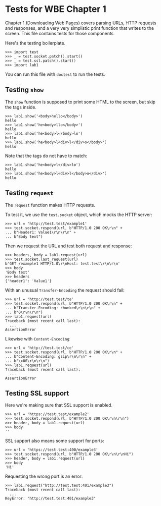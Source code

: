 Tests for WBE Chapter 1
=======================

Chapter 1 (Downloading Web Pages) covers parsing URLs, HTTP requests
and responses, and a very very simplistic print function that writes
to the screen. This file contains tests for those components.

Here's the testing boilerplate.

    >>> import test
    >>> _ = test.socket.patch().start()
    >>> _ = test.ssl.patch().start()
    >>> import lab1
    
You can run this file with `doctest` to run the tests.

Testing `show`
--------------

The `show` function is supposed to print some HTML to the screen, but
skip the tags inside.

    >>> lab1.show('<body>hello</body>')
    hello
    >>> lab1.show('he<body>llo</body>')
    hello
    >>> lab1.show('he<body>l</body>lo')
    hello
    >>> lab1.show('he<body>l<div>l</div>o</body>')
    hello

Note that the tags do not have to match:

    >>> lab1.show('he<body>l</div>lo')
    hello
    >>> lab1.show('he<body>l<div>l</body>o</div>')
    hello

Testing `request`
-----------------

The `request` function makes HTTP requests.

To test it, we use the `test.socket` object, which mocks the HTTP server:

    >>> url = 'http://test.test/example1'
    >>> test.socket.respond(url, b"HTTP/1.0 200 OK\r\n" +
    ... b"Header1: Value1\r\n\r\n" +
    ... b"Body text")

Then we request the URL and test both request and response:

    >>> headers, body = lab1.request(url)
    >>> test.socket.last_request(url)
    b'GET /example1 HTTP/1.0\r\nHost: test.test\r\n\r\n'
    >>> body
    'Body text'
    >>> headers
    {'header1': 'Value1'}

With an unusual `Transfer-Encoding` the request should fail:

    
    >>> url = 'http://test.test/te'
    >>> test.socket.respond(url, b"HTTP/1.0 200 OK\r\n" +
    ... b"Transfer-Encoding: chunked\r\n\r\n" +
    ... b"0\r\n\r\n")
    >>> lab1.request(url)
    Traceback (most recent call last):
      ...
    AssertionError

Likewise with `Content-Encoding`:
    
    >>> url = 'http://test.test/ce'
    >>> test.socket.respond(url, b"HTTP/1.0 200 OK\r\n" +
    ... b"Content-Encoding: gzip\r\n\r\n" +
    ... b"\x00\r\n\r\n")
    >>> lab1.request(url)
    Traceback (most recent call last):
      ...
    AssertionError

Testing SSL support
-------------------

Here we're making sure that SSL support is enabled.

    >>> url = 'https://test.test/example2'
    >>> test.socket.respond(url, b"HTTP/1.0 200 OK\r\n\r\n")
    >>> header, body = lab1.request(url)
    >>> body
    ''

SSL support also means some support for ports:

    >>> url = 'https://test.test:400/example3'
    >>> test.socket.respond(url, b"HTTP/1.0 200 OK\r\n\r\nHi")
    >>> header, body = lab1.request(url)
    >>> body
    'Hi'

Requesting the wrong port is an error:

    >>> lab1.request("http://test.test:401/example3")
    Traceback (most recent call last):
      ...
    KeyError: 'http://test.test:401/example3'

